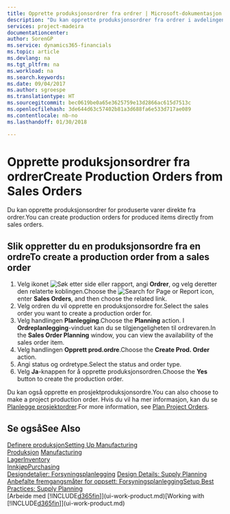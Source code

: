 ```yaml
---
title: Opprette produksjonsordrer fra ordrer | Microsoft-dokumentasjon
description: "Du kan opprette produksjonsordrer fra ordrer i avdelingen Salg og markedsføring."
services: project-madeira
documentationcenter: 
author: SorenGP
ms.service: dynamics365-financials
ms.topic: article
ms.devlang: na
ms.tgt_pltfrm: na
ms.workload: na
ms.search.keywords: 
ms.date: 09/04/2017
ms.author: sgroespe
ms.translationtype: HT
ms.sourcegitcommit: bec0619be0a65e3625759e13d2866ac615d7513c
ms.openlocfilehash: 3de644d63c57402b81a3d688fa6e533d717ae089
ms.contentlocale: nb-no
ms.lasthandoff: 01/30/2018

---
```

# <a name="create-production-orders-from-sales-orders"></a><span data-ttu-id="7a353-103">Opprette produksjonsordrer fra ordrer</span><span class="sxs-lookup"><span data-stu-id="7a353-103">Create Production Orders from Sales Orders</span></span>
<span data-ttu-id="7a353-104">Du kan opprette produksjonsordrer for produserte varer direkte fra ordrer.</span><span class="sxs-lookup"><span data-stu-id="7a353-104">You can create production orders for produced items directly from sales orders.</span></span>  

## <a name="to-create-a-production-order-from-a-sales-order"></a><span data-ttu-id="7a353-105">Slik oppretter du en produksjonsordre fra en ordre</span><span class="sxs-lookup"><span data-stu-id="7a353-105">To create a production order from a sales order</span></span>  

1.  <span data-ttu-id="7a353-106">Velg ikonet ![Søk etter side eller rapport](media/ui-search/search_small.png "Søk etter side eller rapport"), angi **Ordrer**, og velg deretter den relaterte koblingen.</span><span class="sxs-lookup"><span data-stu-id="7a353-106">Choose the ![Search for Page or Report](media/ui-search/search_small.png "Search for Page or Report icon") icon, enter **Sales Orders**, and then choose the related link.</span></span>  
2.  <span data-ttu-id="7a353-107">Velg ordren du vil opprette en produksjonsordre for.</span><span class="sxs-lookup"><span data-stu-id="7a353-107">Select the sales order you want to create a production order for.</span></span>  
3.  <span data-ttu-id="7a353-108">Velg handlingen **Planlegging**.</span><span class="sxs-lookup"><span data-stu-id="7a353-108">Choose the **Planning** action.</span></span> <span data-ttu-id="7a353-109">I **Ordreplanlegging**-vinduet kan du se tilgjengeligheten til ordrevaren.</span><span class="sxs-lookup"><span data-stu-id="7a353-109">In the **Sales Order Planning** window, you can view the availability of the sales order item.</span></span>  
4.  <span data-ttu-id="7a353-110">Velg handlingen **Opprett prod.ordre**.</span><span class="sxs-lookup"><span data-stu-id="7a353-110">Choose the **Create Prod. Order** action.</span></span>  
5.  <span data-ttu-id="7a353-111">Angi status og ordretype.</span><span class="sxs-lookup"><span data-stu-id="7a353-111">Select the status and order type.</span></span>  
6.  <span data-ttu-id="7a353-112">Velg **Ja**-knappen for å opprette produksjonsordren.</span><span class="sxs-lookup"><span data-stu-id="7a353-112">Choose the **Yes** button to create the production order.</span></span>

<span data-ttu-id="7a353-113">Du kan også opprette en prosjektproduksjonsordre.</span><span class="sxs-lookup"><span data-stu-id="7a353-113">You can also choose to make a project production order.</span></span> <span data-ttu-id="7a353-114">Hvis du vil ha mer informasjon, kan du se [Planlegge prosjektordrer](production-how-to-plan-project-orders.md).</span><span class="sxs-lookup"><span data-stu-id="7a353-114">For more information, see [Plan Project Orders](production-how-to-plan-project-orders.md).</span></span>   

## <a name="see-also"></a><span data-ttu-id="7a353-115">Se også</span><span class="sxs-lookup"><span data-stu-id="7a353-115">See Also</span></span>  
[<span data-ttu-id="7a353-116">Definere produksjon</span><span class="sxs-lookup"><span data-stu-id="7a353-116">Setting Up Manufacturing</span></span>](production-configure-production-processes.md)  
<span data-ttu-id="7a353-117">[Produksjon](production-manage-manufacturing.md)  </span><span class="sxs-lookup"><span data-stu-id="7a353-117">[Manufacturing](production-manage-manufacturing.md)  </span></span>  
[<span data-ttu-id="7a353-118">Lager</span><span class="sxs-lookup"><span data-stu-id="7a353-118">Inventory</span></span>](inventory-manage-inventory.md)  
[<span data-ttu-id="7a353-119">Innkjøp</span><span class="sxs-lookup"><span data-stu-id="7a353-119">Purchasing</span></span>](purchasing-manage-purchasing.md)  
<span data-ttu-id="7a353-120">[Designdetaljer: Forsyningsplanlegging](design-details-supply-planning.md) </span><span class="sxs-lookup"><span data-stu-id="7a353-120">[Design Details: Supply Planning](design-details-supply-planning.md) </span></span>  
[<span data-ttu-id="7a353-121">Anbefalte fremgangsmåter for oppsett: Forsyningsplanlegging</span><span class="sxs-lookup"><span data-stu-id="7a353-121">Setup Best Practices: Supply Planning</span></span>](setup-best-practices-supply-planning.md)  
<span data-ttu-id="7a353-122">[Arbeide med [!INCLUDE[d365fin](includes/d365fin_md.md)]](ui-work-product.md)</span><span class="sxs-lookup"><span data-stu-id="7a353-122">[Working with [!INCLUDE[d365fin](includes/d365fin_md.md)]](ui-work-product.md)</span></span>

